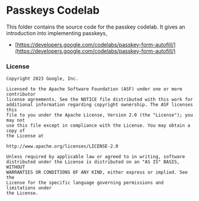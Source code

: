 # Passkeys Codelab

This folder contains the source code for the passkey codelab. It gives an introduction into implementing passkeys,
- [https://developers.google.com/codelabs/passkey-form-autofill/](https://developers.google.com/codelabs/passkey-form-autofill/)

### License


```
Copyright 2023 Google, Inc.

Licensed to the Apache Software Foundation (ASF) under one or more contributor
license agreements. See the NOTICE file distributed with this work for
additional information regarding copyright ownership. The ASF licenses this
file to you under the Apache License, Version 2.0 (the "License"); you may not
use this file except in compliance with the License. You may obtain a copy of
the License at

http://www.apache.org/licenses/LICENSE-2.0

Unless required by applicable law or agreed to in writing, software
distributed under the License is distributed on an "AS IS" BASIS, WITHOUT
WARRANTIES OR CONDITIONS OF ANY KIND, either express or implied. See the
License for the specific language governing permissions and limitations under
the License.
```